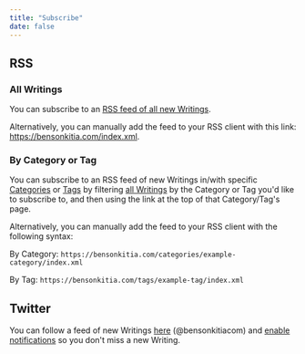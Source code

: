 ```yaml
---
title: "Subscribe"
date: false
---
```


## RSS

### All Writings

You can subscribe to an [RSS feed of all new Writings](https://bensonkitia.com/index.xml).

Alternatively, you can manually add the feed to your RSS client with this link: <https://bensonkitia.com/index.xml>.

### By Category or Tag

You can subscribe to an RSS feed of new Writings in/with specific [Categories](/categories) or [Tags](/tags) by filtering [all Writings](/writings) by the Category or Tag you'd like to subscribe to, and then using the link at the top of that Category/Tag's page.

Alternatively, you can manually add the feed to your RSS client with the following syntax:

By Category: `https://bensonkitia.com/categories/example-category/index.xml`

By Tag: `https://bensonkitia.com/tags/example-tag/index.xml`

## Twitter

You can follow a feed of new Writings [here](https://twitter.com/bensonkitiacom) (@bensonkitiacom) and [enable notifications](https://help.twitter.com/en/managing-your-account/notifications-on-mobile-devices) so you don't miss a new Writing.
